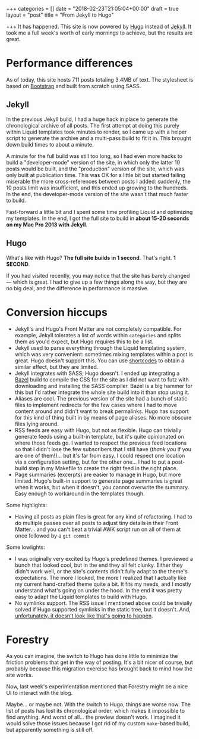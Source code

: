 +++
categories = []
date = "2018-02-23T21:05:04+00:00"
draft = true
layout = "post"
title = "From Jekyll to Hugo"

+++
It has happened. This site is now powered by [Hugo](https://gohugo.io) instead of [Jekyll](https://jekyllrb.com). It took me a full week's worth of early mornings to achieve, but the results are great.

# Performance differences

As of today, this site hosts 711 posts totaling 3.4MB of text. The stylesheet is based on [Bootstrap](https://getbootstrap.com) and built from scratch using SASS.

## Jekyll

In the previous Jekyll build, I had a huge hack in place to generate the chronological archive of all posts. The first attempt at doing this purely within Liquid templates took minutes to render, so I came up with a helper script to generate the archive and a multi-pass build to fit it in. This brought down build times to about a minute.

A minute for the full build was still too long, so I had even more hacks to build a "developer-mode" version of the site, in which only the latter 10 posts would be built, and the "production" version of the site, which was only built at publication time. This was OK for a little bit but started failing miserable the more cross-references between posts I added: suddenly, the 10 posts limit was insufficient, and this ended up growing to the hundreds. In the end, the developer-mode version of the site wasn't that much faster to build.

Fast-forward a little bit and I spent some time profiling Liquid and optimizing my templates. In the end, I got the full site to build in **about 15-20 seconds on my Mac Pro 2013 with Jekyll**.

## Hugo

What's like with Hugo? **The full site builds in 1 second**. That's right. **1 SECOND**.

If you had visited recently, you may notice that the site has barely changed — which is great. I had to give up a few things along the way, but they are no big deal, and the difference in performance is  massive.

# Conversion hiccups

* Jekyll's and Hugo's Front Matter are not completely compatible. For example, Jekyll tolerates a list of words within `categories` and splits them as you'd expect, but Hugo requires this to be a list.
* Jekyll used to parse everything through the Liquid templating system, which was very convenient: sometimes mixing templates within a post is great. Hugo doesn't support this. You can use [shortcodes](https://gohugo.io/content-management/shortcodes/) to obtain a similar effect, but they are limited.
* Jekyll integrates with SASS; Hugo doesn't. I ended up integrating a [Bazel](https://bazel.build/) build to compile the CSS for the site as I did not want to futz with downloading and installing the SASS compiler. Bazel is a big hammer for this but I'd rather integrate the whole site build into it than stop using it.
* Aliases are cool. The previous version of the site had a bunch of static files to implement redirects for the few cases where I had to move content around and didn't want to break permalinks. Hugo has support for this kind of thing built in by means of page aliases. No more obscure files lying around.
* RSS feeds are easy with Hugo, but not as flexible. Hugo can trivially generate feeds using a built-in template, but it's quite opinionated on where those feeds go. I wanted to respect the previous feed locations so that I didn't lose the few subscribers that I still have (_thank you_ if you are one of them!)... but it's far from easy. I could respect one location via a configuration setting, but for the other one... I had to put a post-build step in my Makefile to create the right feed in the right place.
* Page summaries (excerpts) are easier to manage in Hugo, but more limited. Hugo's built-in support to generate page summaries is great when it works, but when it doesn't, you cannot overwrite the summary. Easy enough to workaround in the templates though.

Some highlights:

* Having all posts as plain files is great for any kind of refactoring. I had to do multiple passes over all posts to adjust tiny details in their Front Matter... and you can't beat a trivial AWK script run on all of them at once followed by a `git commit`

Some lowlights:

* I was originally very excited by Hugo's predefined themes. I previewed a bunch that looked cool, but in the end they all felt clunky. Either they didn't work well, or the site's contents didn't fully adapt to the theme's expectations. The more I looked, the more I realized that I actually like my current hand-crafted theme quite a bit. It fits my needs, and I mostly understand what's going on under the hood. In the end it was pretty easy to adapt the Liquid templates to build with Hugo.
* No symlinks support. The RSS issue I mentioned above could be trivially solved if Hugo supported symlinks in the static tree, but it doesn't. And, [unfortunately, it doesn't look like that's going to happen](https://discourse.gohugo.io/t/option-to-retain-symlinks-in-static-dir/4688).

# Forestry

As you can imagine, the switch to Hugo has done little to minimize the friction problems that get in the way of posting. It's a bit nicer of course, but probably because this migration exercise has brought back to mind how the site works.

Now, last week's experimentation mentioned that Forestry might be a nice UI to interact with the blog.

Maybe... or maybe not. With the switch to Hugo, things are worse now. The list of posts has lost its chronological order, which makes it impossible to find anything. And worst of all... the preview doesn't work. I imagined it would solve those issues because I got rid of my custom `make`-based build, but apparently something is still off.